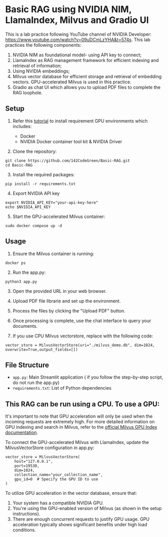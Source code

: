 # Basic RAG using NVIDIA NIM, LlamaIndex, Milvus and Gradio UI
This is a lab practice following YouTube channel of NVIDIA Developer: https://www.youtube.com/watch?v=09uDCmLzYHA&t=574s. This lab practices the following components:
1. NVIDIA NIM as foundational model- using API key to connect;
2. LlamaIndex as RAG management framework for efficient indexing and retrieval of information;
3. Using NVIDIA embeddings;
4. Milvus vector database for efficient storage and retrieval of embedding vectors. GPU-accelerated Milvus is used in this practice.
5. Gradio as chat UI which allows you to upload PDF files to complete the RAG loophole.

## Setup

1. Refer this [tutorial](https://milvus.io/docs/install_standalone-docker-compose-gpu.md) to install requirement GPU environments which includes:
   - Docker
   - NVIDIA Docker container tool kit & NVIDIA Driver

2. Clone the repository:
```
git clone https://github.com/142CodeGreen/Basic-RAG.git
cd Basic-RAG
```

3. Install the required packages:
```
pip install -r requirements.txt
```

4. Export NVIDIA API key
```
export NVIDIA_API_KEY="your-api-key-here"
echo $NVIDIA_API_KEY
```

5. Start the GPU-accelerated Milvus container:
```
sudo docker compose up -d
```
## Usage

1. Ensure the Milvus container is running:

```
docker ps
```

2. Run the app.py:
```
python3 app.py
```

3. Open the provided URL in your web browser.

4. Upload PDF file librarie and set up the environment.

5. Process the files by clicking the "Upload PDF" button.

6. Once processing is complete, use the chat interface to query your documents.

7. If you use CPU Milvus vectorstore, replace with the following code:
```
vector_store = MilvusVectorStore(uri="./milvus_demo.db", dim=1024, overwrite=True,output_fields=[])
```

## File Structure

- `app.py`: Main Streamlit application ( if you follow the step-by-step script, do not run the app.py)
- `requirements.txt`: List of Python dependencies


## This RAG can be run using a CPU. To use a GPU:
It's important to note that GPU acceleration will only be used when the incoming requests are extremely high. For more detailed information on GPU indexing and search in Milvus, refer to the [official Milvus GPU Index documentation](https://milvus.io/docs/gpu_index.md).

To connect the GPU-accelerated Milvus with LlamaIndex, update the MilvusVectorStore configuration in app.py:
```
vector_store = MilvusVectorStore(
    host="127.0.0.1",
    port=19530,
    dim=1024,
    collection_name="your_collection_name",
    gpu_id=0  # Specify the GPU ID to use
)
```

To utilize GPU acceleration in the vector database, ensure that:
1. Your system has a compatible NVIDIA GPU.
2. You're using the GPU-enabled version of Milvus (as shown in the setup instructions).
3. There are enough concurrent requests to justify GPU usage. GPU acceleration typically shows significant benefits under high load conditions.

